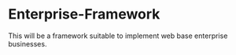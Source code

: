 # Enterprise-Framework
This will be a framework suitable to implement web base enterprise businesses.
